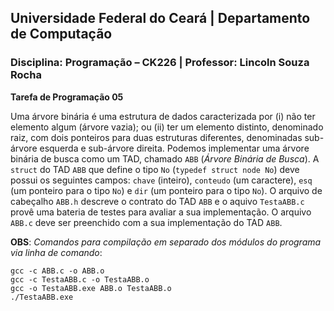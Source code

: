 ## **Universidade Federal do Ceará** | **Departamento de Computação**
### **Disciplina: Programação – CK226** | **Professor: Lincoln Souza Rocha**

**Tarefa de Programação 05**

Uma árvore binária é uma estrutura de dados caracterizada por (i) não ter elemento algum (árvore vazia); ou (ii) ter um elemento distinto, denominado raiz, com dois ponteiros para duas estruturas diferentes, denominadas sub-árvore esquerda e sub-árvore direita. Podemos implementar uma árvore binária de busca como um TAD, chamado `ABB` (*Árvore Binária de Busca*). A `struct` do TAD `ABB` que define o tipo `No` (`typedef struct node No`) deve possui os seguintes campos: `chave` (inteiro), `conteudo` (um caractere), `esq` (um ponteiro para o tipo `No`) e `dir` (um ponteiro para o tipo `No`). O arquivo de cabeçalho `ABB.h` descreve o contrato do TAD `ABB` e o aquivo `TestaABB.c` provê uma bateria de testes para avaliar a sua implementação. O arquivo `ABB.c` deve ser preenchido com a sua implementação do TAD `ABB`.

**OBS**: *Comandos para compilação em separado dos módulos do programa via linha de comando*:
```
gcc -c ABB.c -o ABB.o
gcc -c TestaABB.c -o TestaABB.o
gcc -o TestaABB.exe ABB.o TestaABB.o
./TestaABB.exe
```
